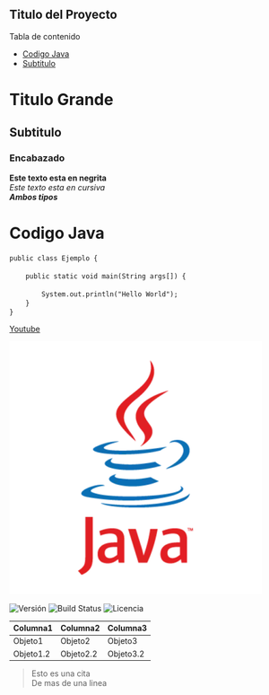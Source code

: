 ## Titulo del Proyecto
[Comentario.]: #
Tabla de contenido

[Lista no ordenada.]: #
- [Codigo Java](#Codigo-Java)
- [Subtitulo](#Subtitulo)

[Encabezados.]: #
# Titulo Grande
## Subtitulo
### Encabazado

[Texto.]: #
**Este texto esta en negrita**  
*Este texto esta en cursiva*  
***Ambos tipos***

# Codigo Java

[Bloque de codigo.]: #
```
public class Ejemplo {

    public static void main(String args[]) {
        
        System.out.println("Hello World");
    }
}
```
[Hypervinculos.]: #
[Youtube](https://www.youtube.com)

[Imagenes.]: #
![Imagen](/src/java.webp)

[Insignias.]: #

![Versión](https://img.shields.io/badge/version-1.1.1-blue)
![Build Status](https://img.shields.io/badge/build-passing-green)
![Licencia](https://img.shields.io/badge/license-MIT-brightgreen)

[Tablas.]: #

| Columna1  | Columna2   | Columna3 |
|-----------|------------|----------|
| Objeto1   | Objeto2    | Objeto3  |
| Objeto1.2 | Objeto2.2  | Objeto3.2|

[Citas.]: #

> Esto es una cita  
> De mas de una linea
